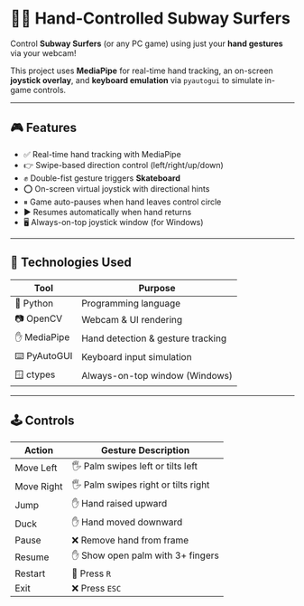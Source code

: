 # 🏃‍♂️ Hand-Controlled Subway Surfers

Control **Subway Surfers** (or any PC game) using just your **hand gestures** via your webcam!

This project uses **MediaPipe** for real-time hand tracking, an on-screen **joystick overlay**, and **keyboard emulation** via `pyautogui` to simulate in-game controls.

---

## 🎮 Features

- ✅ Real-time hand tracking with MediaPipe
- 👉 Swipe-based direction control (left/right/up/down)
- ✊ Double-fist gesture triggers **Skateboard**
- ⭕ On-screen virtual joystick with directional hints
- ⏸ Game auto-pauses when hand leaves control circle
- ▶️ Resumes automatically when hand returns
- 🖥️ Always-on-top joystick window (for Windows)

---

## 🧰 Technologies Used

| Tool         | Purpose                          |
|--------------|-----------------------------------|
| 🐍 Python     | Programming language              |
| 📷 OpenCV     | Webcam & UI rendering             |
| ✋ MediaPipe  | Hand detection & gesture tracking |
| ⌨️ PyAutoGUI  | Keyboard input simulation          |
| 🪟 ctypes     | Always-on-top window (Windows)    |

---

## 🕹️ Controls

| Action       | Gesture Description                     |
|--------------|------------------------------------------|
| Move Left    | 🖐️ Palm swipes left or tilts left         |
| Move Right   | 🖐️ Palm swipes right or tilts right       |
| Jump         | ✋ Hand raised upward                    |
| Duck         | ✋ Hand moved downward                   |
| Pause        | ❌ Remove hand from frame                |
| Resume       | ✋ Show open palm with 3+ fingers        |
| Restart      | 🔁 Press `R`                             |
| Exit         | ❌ Press `ESC`                           |
